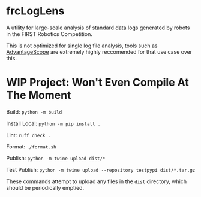 # frcLogLens

A utility for large-scale analysis of standard data logs generated by robots in the FIRST Robotics Competition.

This is not optimized for single log file analysis, tools such as [AdvantageScope](https://github.com/Mechanical-Advantage/AdvantageScope) are extremely highly reccomended for that use case over this.

# WIP Project: Won't Even Compile At The Moment

Build: `python -m build`

Install Local: `python -m pip install .`

Lint: `ruff check .`

Format: `./format.sh`

Publish: `python -m twine upload dist/*`

Test Publish: `python -m twine upload --repository testpypi dist/*.tar.gz`

These commands attempt to upload any files in the `dist` directory, which should be periodically emptied.